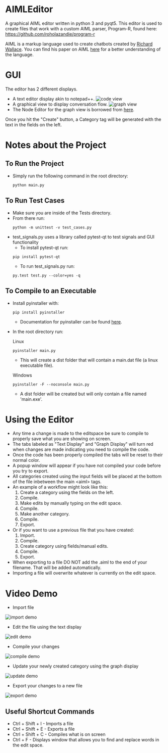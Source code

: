 # AIMLEditor
A graphical AIML editor written in python 3 and pyqt5. This editor is used to create files that work with a custom AIML parser, Program-R, found here: https://github.com/roholazandie/program-r


AIML is a markup language used to create chatbots created by [Richard Wallace](https://en.wikipedia.org/wiki/Richard_Wallace_(scientist)). You can find his paper on AIML [here](https://freeshell.de/~chali/programowanie/Anatomy_of_ALICE.pdf) for a better understanding of the language.

# GUI
The editor has 2 different displays.
- A text editor display akin to notepad++.
![code view](Media/codeview.png)
- A graphical view to display conversation flow.
![graph view](Media/graphview.png)
- The Node Editor for the graph view is borrowed from [here](https://gitlab.com/pavel.krupala/pyqt-node-editor-tutorials).

Once you hit the "Create" button, a Category tag will be generated with the text in the fields on the left.



# Notes about the Project

## To Run the Project
- Simply run the following command in the root directory: 
    ```
    python main.py
    ``` 

## To Run Test Cases
- Make sure you are inside of the Tests directory.
- From there run:
    ```
    python -m unittest -v test_cases.py
    ```
- test_signals.py uses a library called pytest-qt to test signals and GUI functionality
    - To install pytest-qt run:
    ```
    pip install pytest-qt
    ```
    - To run test_signals.py run:
    ```
    py.test test.py --color=yes -q
    ```

## To Compile to an Executable
- Install pyinstaller with:
    ```
    pip install pyinstaller
    ```
    - Documentation for pyinstaller can be found [here](https://www.pyinstaller.org/).
- In the root directory run:

    Linux
    ```
    pyinstaller main.py
    ```
    - This will create a dist folder that will contain a main.dat file (a linux executable file).

    Windows
    ```
    pyinstaller -F --noconsole main.py
    ```
    - A dist folder will be created but will only contain a file named 'main.exe'.
    

# Using the Editor
- Any time a change is made to the editspace be sure to compile to properly save what you are showing on screen.
- The tabs labeled as "Text Display" and "Graph Display" will turn red when changes are made indicating you need to compile the code.
- Once the code has been properly compiled the tabs will be reset to their normal color.
- A popup window will appear if you have not compiled your code before you try to export.
- All categories created using the input fields will be placed at the bottom of the file inbetween the main \<aiml\> tags.
- An example of a workflow might look like this:
    1. Create a category using the fields on the left. 
    2. Compile.
    3. Make edits by manually typing on the edit space.
    4. Compile.
    5. Make another category.
    6. Compile.
    7. Export.
- Or if you want to use a previous file that you have created:
    1. Import.
    2. Compile.
    3. Create category using fields/manual edits.
    4. Compile.
    5. Export.
- When exporting to a file DO NOT add the .aiml to the end of your filename. That will be added automatically.
- Importing a file will overwrite whatever is currently on the edit space.

# Video Demo
- Import file

![import demo](Media/import_demo.gif)

- Edit the file using the text display

![edit demo](Media/textEdit_edit_demo.gif)

- Compile your changes

![compile demo](Media/textEdit_compile_demo.gif)

- Update your newly created category using the graph display

![update demo](Media/graphView_update_demo.gif)

- Export your changes to a new file

![export demo](Media/export_demo.gif)


## Useful Shortcut Commands
- Ctrl + Shift + I - Imports a file
- Ctrl + Shift + E - Exports a file
- Ctrl + Shift + C - Compiles what is on screen
- Ctrl + F - Displays window that allows you to find and replace words in the edit space.